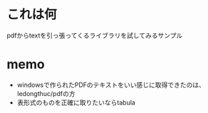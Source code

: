 # これは何
pdfからtextを引っ張ってくるライブラリを試してみるサンプル

# memo
- windowsで作られたPDFのテキストをいい感じに取得できたのは、ledongthuc/pdfの方
- 表形式のものを正確に取りたいならtabula

